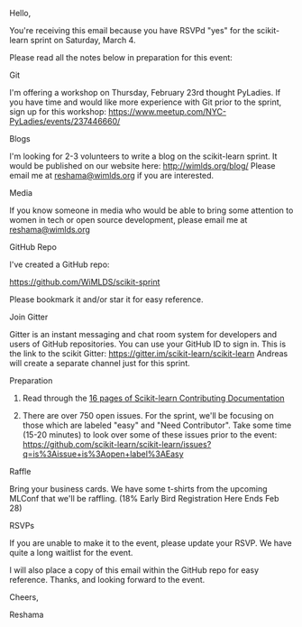 
Hello,

You're receiving this email because you have RSVPd "yes" for the scikit-learn sprint on Saturday, March 4.

Please read all the notes below in preparation for this event:

Git

I'm offering a workshop on Thursday, February 23rd thought PyLadies.  If you have time and would like more experience with Git prior to the sprint, sign up for this workshop:  https://www.meetup.com/NYC-PyLadies/events/237446660/


Blogs

I'm looking for 2-3 volunteers to write a blog on the scikit-learn sprint.  It would be published on our website here:  http://wimlds.org/blog/
Please email me at reshama@wimlds.org if you are interested.  

Media

If you know someone in media who would be able to bring some attention to women in tech or open source development, please email me at reshama@wimlds.org

GitHub Repo

I've created a GitHub repo:

https://github.com/WiMLDS/scikit-sprint

Please bookmark it and/or star it for easy reference.

Join Gitter

Gitter is an instant messaging and chat room system for developers and users of GitHub repositories.  You can use your GitHub ID to sign in. 
This is the link to the scikit Gitter:  https://gitter.im/scikit-learn/scikit-learn
Andreas will create a separate channel just for this sprint.

Preparation

1.  Read through the [16 pages of Scikit-learn Contributing Documentation](http://scikit-learn.org/stable/developers/contributing.html)

2.  There are over 750 open issues.  For the sprint, we'll be focusing on those which are labeled "easy" and "Need Contributor".  Take some time (15-20 minutes) to look over some of these issues prior to the event:  https://github.com/scikit-learn/scikit-learn/issues?q=is%3Aissue+is%3Aopen+label%3AEasy

Raffle

Bring your business cards.  We have some t-shirts from the upcoming MLConf that we'll be raffling.  (18% Early Bird Registration Here Ends Feb 28)


RSVPs

If you are unable to make it to the event, please update your RSVP.  We have quite a long waitlist for the event.

I will also place a copy of this email within the GitHub repo for easy reference.
Thanks, and looking forward to the event.

Cheers,

Reshama
